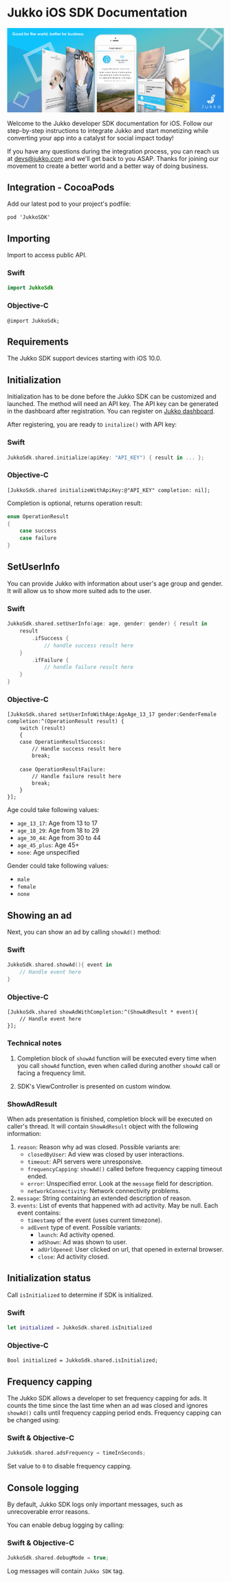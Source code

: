 # Jukko iOS SDK Documentation

![Jukko](images/intro.png)

Welcome to the Jukko developer SDK documentation for iOS. Follow our step-by-step instructions to
integrate Jukko and start monetizing while converting your app into a catalyst for social
impact today!

If you have any questions during the integration process, you can reach us at [devs@jukko.com](mailto:devs@jukko.com) and we'll get back to you ASAP. Thanks for joining our movement to create a better world and a better way of doing business.

## Integration - CocoaPods

Add our latest pod to your project's podfile:

```podspec
pod 'JukkoSDK'
```

## Importing

Import to access public API.

### Swift

```swift
import JukkoSdk
```

### Objective-C

```obj-c
@import JukkoSdk;
```

## Requirements

The Jukko SDK support devices starting with iOS 10.0.

## Initialization

Initialization has to be done before the Jukko SDK can be customized and launched. The method will need an API key. The API key can be generated in the dashboard after registration.
You can register on [Jukko dashboard](https://dashboard.jukko.com).

After registering, you are ready to `initalize()` with API key:

### Swift

```Swift
JukkoSdk.shared.initialize(apiKey: "API_KEY") { result in ... };
```

### Objective-C

```obj-c
[JukkoSdk.shared initializeWithApiKey:@"API_KEY" completion: nil];
```

Completion is optional, returns operation result:

```swift
enum OperationResult
{
    case success
    case failure
}
```

## SetUserInfo

You can provide Jukko with information about user's age group and gender. It will allow us to show more suited ads to the user.

### Swift

```swift
JukkoSdk.shared.setUserInfo(age: age, gender: gender) { result in
    result
        .ifSuccess {
            // handle success result here
    }
        .ifFailure {
            // handle failure result here
    }
}
```

### Objective-C

```obj-c
[JukkoSdk.shared setUserInfoWithAge:AgeAge_13_17 gender:GenderFemale completion:^(OperationResult result) {
    switch (result)
    {
    case OperationResultSuccess:
        // Handle success result here
        break;

    case OperationResultFailure:
        // Handle failure result here
        break;
    }
}];
```

Age could take following values:

* `age_13_17`: Age from 13 to 17
* `age_18_29`: Age from 18 to 29
* `age_30_44`:  Age from 30 to 44
* `age_45_plus`: Age 45+
* `none`: Age unspecified

Gender could take following values:

* `male`
* `female`
* `none`

## Showing an ad

Next, you can show an ad by calling `showAd()` method:

### Swift

```swift
JukkoSdk.shared.showAd(){ event in
    // Handle event here
}
```

### Objective-C

```obj-c
[JukkoSdk.shared showAdWithCompletion:^(ShowAdResult * event){
    // Handle event here
}];
```

### Technical notes

1. Completion block of `showAd` function will be executed every time when you call `showAd` function, even when called during another `showAd` call or facing a frequency limit.

2. SDK's ViewController is presented on custom window.

### ShowAdResult

When ads presentation is finished, completion block will be executed on caller's thread. It will contain `ShowAdResult` object with the following information:

1. `reason`: Reason why ad was closed. Possible variants are:
    * `closedByUser`: Ad view was closed by user interactions.
    * `timeout`: API servers were unresponsive.
    * `frequencyCapping`: `showAd()` called before frequency capping timeout ended.
    * `error`: Unspecified error. Look at the `message` field for description.
    * `networkConnectivity`: Network connectivity problems.
2. `message`: String containing an extended description of reason.
3. `events`: List of events that happened with ad activity. May be null. Each event contains:
    * `timestamp` of the event (uses current timezone).
    * `adEvent` type of event. Possible variants:
        * `launch`: Ad activity opened.
        * `adShown`: Ad was shown to user.
        * `adUrlOpened`: User clicked on url, that opened in external browser.
        * `close`: Ad activity closed.

## Initialization status

Call `isInitialized` to determine if SDK is initialized.

### Swift

```Swift
let initialized = JukkoSdk.shared.isInitialized
```

### Objective-C

```obj-c
Bool initialized = JukkoSdk.shared.isInitialized;
```

## Frequency capping

The Jukko SDK allows a developer to set frequency capping for ads. It counts the time since the last time when an ad was closed and ignores `showAd()` calls until frequency capping period ends. Frequency capping can be changed using:

### Swift & Objective-C

```swift
JukkoSdk.shared.adsFrequency = timeInSeconds;
```

Set value to `0` to disable frequency capping.

## Console logging

By default, Jukko SDK logs only important messages, such as unrecoverable error reasons.

You can enable debug logging by calling:

### Swift & Objective-C

```swift
JukkoSdk.shared.debugMode = true;
```

Log messages will contain `Jukko SDK` tag.
